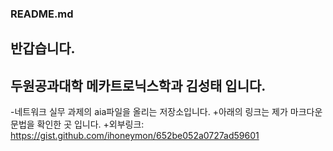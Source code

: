### README.md

 ## 반갑습니다.
 ## 두원공과대학 메카트로닉스학과 김성태 입니다.
 -네트워크 실무 과제의 aia파일을 올리는 저장소입니다.
 +아래의 링크는 제가 마크다운 문법을 확인한 곳 입니다.
  +외부링크: <https://gist.github.com/ihoneymon/652be052a0727ad59601>

